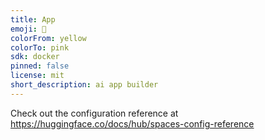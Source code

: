 ```yaml
---
title: App
emoji: 🏢
colorFrom: yellow
colorTo: pink
sdk: docker
pinned: false
license: mit
short_description: ai app builder
---
```


Check out the configuration reference at https://huggingface.co/docs/hub/spaces-config-reference
